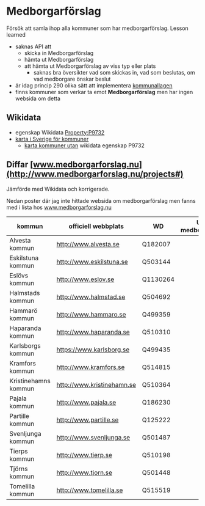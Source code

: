# Medborgarförslag
Försök att samla ihop alla kommuner som har medborgarförslag. Lesson learned
* saknas API att 
  * skicka in Medborgarförslag
  * hämta ut Medborgarförslag
  * att hämta ut Medborgarförslag av viss typ eller plats
    * saknas bra översikter vad som skickas in, vad som beslutas, om vad medborgare önskar beslut 
* är idag princip 290 olika sätt att implementera [kommunallagen](https://www.riksdagen.se/sv/dokument-lagar/dokument/svensk-forfattningssamling/kommunallag-2017725_sfs-2017-725)
* finns kommuner som verkar ta emot **Medborgarförslag** men har ingen websida om detta

## Wikidata ##
* egenskap Wikidata [Property:P9732](https://www.wikidata.org/wiki/Property:P9732)
* [karta i Sverige för kommuner](https://w.wiki/3yyH)
  * [karta kommuner utan](https://w.wiki/3dqs) wikidata egenskap P9732 

## Diffar [www.medborgarforslag.nu](http://www.medborgarforslag.nu/projects#)
Jämförde med Wikidata och korrigerade.

Nedan poster där jag inte hittade websida om medborgarförslag men fanns med i lista hos www.medborgarforslag.nu

|kommun              |officiell webbplats       |WD      |URL för medborgarförslag|
|--------------------|--------------------------|--------|--------------------------|
|Alvesta kommun      |http://www.alvesta.se     |Q182007 |                          |
|Eskilstuna kommun   |http://www.eskilstuna.se  |Q503144 |                          |
|Eslövs kommun      |http://www.eslov.se       |Q1130264|                          |
|Halmstads kommun    |http://www.halmstad.se    |Q504692 |                          |
|Hammarö kommun     |http://www.hammaro.se     |Q499359 |                          |
|Haparanda kommun    |http://www.haparanda.se   |Q510310 |                          |
|Karlsborgs kommun   |https://www.karlsborg.se  |Q499435 |                          |
|Kramfors kommun     |http://www.kramfors.se    |Q514815 |                          |
|Kristinehamns kommun|http://www.kristinehamn.se|Q510364 |                          |
|Pajala kommun       |http://www.pajala.se      |Q186230 |                          |
|Partille kommun     |http://www.partille.se    |Q125222 |                          |
|Svenljunga kommun   |http://www.svenljunga.se  |Q501487 |                          |
|Tierps kommun       |http://www.tierp.se       |Q510198 |                          |
|Tjörns kommun      |http://www.tjorn.se       |Q501448 |                          |
|Tomelilla kommun    |http://www.tomelilla.se   |Q515519 |                          |
